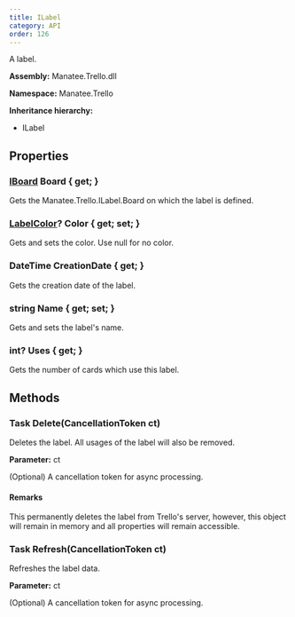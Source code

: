 ```yaml
---
title: ILabel
category: API
order: 126
---
```


A label.

**Assembly:** Manatee.Trello.dll

**Namespace:** Manatee.Trello

**Inheritance hierarchy:**

- ILabel

## Properties

### [IBoard](../IBoard#iboard) Board { get; }

Gets the Manatee.Trello.ILabel.Board on which the label is defined.

### [LabelColor](../LabelColor#labelcolor)? Color { get; set; }

Gets and sets the color. Use null for no color.

### DateTime CreationDate { get; }

Gets the creation date of the label.

### string Name { get; set; }

Gets and sets the label&#39;s name.

### int? Uses { get; }

Gets the number of cards which use this label.

## Methods

### Task Delete(CancellationToken ct)

Deletes the label. All usages of the label will also be removed.

**Parameter:** ct

(Optional) A cancellation token for async processing.

#### Remarks

This permanently deletes the label from Trello&#39;s server, however, this object will remain in memory and all properties will remain accessible.

### Task Refresh(CancellationToken ct)

Refreshes the label data.

**Parameter:** ct

(Optional) A cancellation token for async processing.

